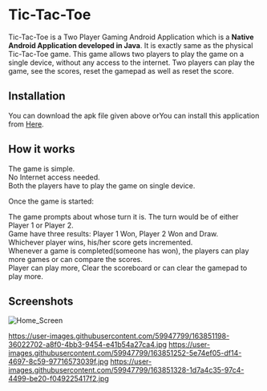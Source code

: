 # Tic-Tac-Toe

Tic-Tac-Toe is a Two Player Gaming Android Application which is a **Native Android Application developed in Java**. It is exactly same as the physical Tic-Tac-Toe game.
This game allows two players to play the game on a single device, without any access to the internet. Two players can play the game, see the scores, reset the gamepad as well as reset the score.

## Installation

You can download the apk file given above orYou can install this application from [Here](https://1drv.ms/u/s!AosmDyq537C4g1WuQirb-tHPHTf6?e=mo87GS).



## How it works

The game is simple.  
No Internet access needed.  
Both the players have to play the game on single device.

Once the game is started:

The game prompts about whose turn it is. The turn would be of either Player 1 or Player 2.  
Game have three results: Player 1 Won, Player 2 Won and Draw.  
Whichever player wins, his/her score gets incremented.  
Whenever a game is completed(someone has won), the players can play more games or can compare the scores.  
Player can play more, Clear the scoreboard or can clear the gamepad to play more.


## Screenshots
![Home_Screen](https://user-images.githubusercontent.com/59947799/163844827-c7ff7ded-aa37-4f77-8470-85fd85d22d29.jpg "Home Screen")

https://user-images.githubusercontent.com/59947799/163851198-36022702-a8f0-4bb3-9454-e41b54a27ca4.jpg
https://user-images.githubusercontent.com/59947799/163851252-5e74ef05-df14-4697-8c59-97716573039f.jpg
https://user-images.githubusercontent.com/59947799/163851328-1d7a4c35-97c4-4499-be20-f049225417f2.jpg
